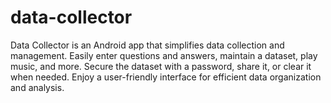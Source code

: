 # data-collector
Data Collector is an Android app that simplifies data collection and management. Easily enter questions and answers, maintain a dataset, play music, and more. Secure the dataset with a password, share it, or clear it when needed. Enjoy a user-friendly interface for efficient data organization and analysis.
